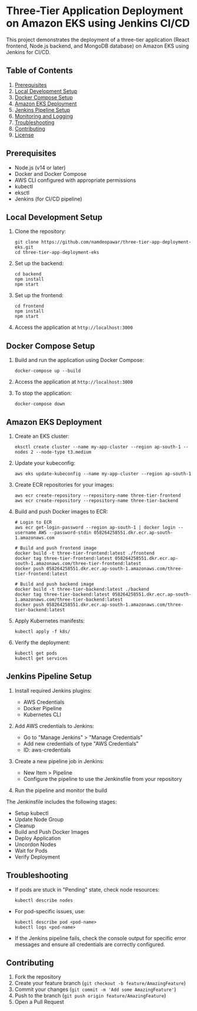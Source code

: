 # Three-Tier Application Deployment on Amazon EKS using Jenkins CI/CD

This project demonstrates the deployment of a three-tier application (React frontend, Node.js backend, and MongoDB database) on Amazon EKS using Jenkins for CI/CD.

## Table of Contents

1. [Prerequisites](#prerequisites)
2. [Local Development Setup](#local-development-setup)
3. [Docker Compose Setup](#docker-compose-setup)
4. [Amazon EKS Deployment](#amazon-eks-deployment)
5. [Jenkins Pipeline Setup](#jenkins-pipeline-setup)
6. [Monitoring and Logging](#monitoring-and-logging)
7. [Troubleshooting](#troubleshooting)
8. [Contributing](#contributing)
9. [License](#license)

## Prerequisites

- Node.js (v14 or later)
- Docker and Docker Compose
- AWS CLI configured with appropriate permissions
- kubectl
- eksctl
- Jenkins (for CI/CD pipeline)

## Local Development Setup

1. Clone the repository:
   ```
   git clone https://github.com/namdeopawar/three-tier-app-deployment-eks.git
   cd three-tier-app-deployment-eks
   ```

2. Set up the backend:
   ```
   cd backend
   npm install
   npm start
   ```

3. Set up the frontend:
   ```
   cd frontend
   npm install
   npm start
   ```

4. Access the application at `http://localhost:3000`

## Docker Compose Setup

1. Build and run the application using Docker Compose:
   ```
   docker-compose up --build
   ```

2. Access the application at `http://localhost:3000`

3. To stop the application:
   ```
   docker-compose down
   ```

## Amazon EKS Deployment

1. Create an EKS cluster:
   ```
   eksctl create cluster --name my-app-cluster --region ap-south-1 --nodes 2 --node-type t3.medium
   ```

2. Update your kubeconfig:
   ```
   aws eks update-kubeconfig --name my-app-cluster --region ap-south-1
   ```

3. Create ECR repositories for your images:
   ```
   aws ecr create-repository --repository-name three-tier-frontend
   aws ecr create-repository --repository-name three-tier-backend
   ```

4. Build and push Docker images to ECR:
   ```
   # Login to ECR
   aws ecr get-login-password --region ap-south-1 | docker login --username AWS --password-stdin 058264258551.dkr.ecr.ap-south-1.amazonaws.com

   # Build and push frontend image
   docker build -t three-tier-frontend:latest ./frontend
   docker tag three-tier-frontend:latest 058264258551.dkr.ecr.ap-south-1.amazonaws.com/three-tier-frontend:latest
   docker push 058264258551.dkr.ecr.ap-south-1.amazonaws.com/three-tier-frontend:latest

   # Build and push backend image
   docker build -t three-tier-backend:latest ./backend
   docker tag three-tier-backend:latest 058264258551.dkr.ecr.ap-south-1.amazonaws.com/three-tier-backend:latest
   docker push 058264258551.dkr.ecr.ap-south-1.amazonaws.com/three-tier-backend:latest
   ```

5. Apply Kubernetes manifests:
   ```
   kubectl apply -f k8s/
   ```

6. Verify the deployment:
   ```
   kubectl get pods
   kubectl get services
   ```

## Jenkins Pipeline Setup

1. Install required Jenkins plugins:
   - AWS Credentials
   - Docker Pipeline
   - Kubernetes CLI

2. Add AWS credentials to Jenkins:
   - Go to "Manage Jenkins" > "Manage Credentials"
   - Add new credentials of type "AWS Credentials"
   - ID: aws-credentials

3. Create a new pipeline job in Jenkins:
   - New Item > Pipeline
   - Configure the pipeline to use the Jenkinsfile from your repository

4. Run the pipeline and monitor the build

The Jenkinsfile includes the following stages:
- Setup kubectl
- Update Node Group
- Cleanup
- Build and Push Docker Images
- Deploy Application
- Uncordon Nodes
- Wait for Pods
- Verify Deployment
  

## Troubleshooting

- If pods are stuck in "Pending" state, check node resources:
  ```
  kubectl describe nodes
  ```

- For pod-specific issues, use:
  ```
  kubectl describe pod <pod-name>
  kubectl logs <pod-name>
  ```

- If the Jenkins pipeline fails, check the console output for specific error messages and ensure all credentials are correctly configured.

## Contributing

1. Fork the repository
2. Create your feature branch (`git checkout -b feature/AmazingFeature`)
3. Commit your changes (`git commit -m 'Add some AmazingFeature'`)
4. Push to the branch (`git push origin feature/AmazingFeature`)
5. Open a Pull Request
